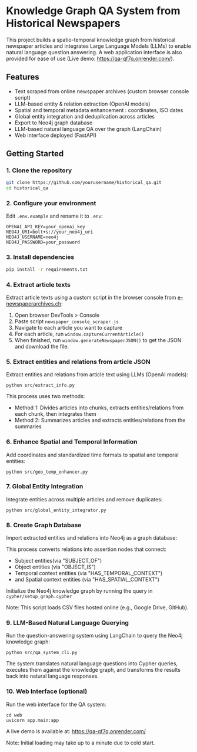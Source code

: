 # Knowledge Graph QA System from Historical Newspapers

This project builds a spatio-temporal knowledge graph from historical newspaper articles and integrates Large Language Models (LLMs) to enable natural language question answering. A web application interface is also provided for ease of use (Live demo: https://qa-qf7q.onrender.com/).


## Features

- Text scraped from online newspaper archives (custom browser console script)
- LLM-based entity & relation extraction (OpenAI models)
- Spatial and temporal metadata enhancement : coordinates, ISO dates
- Global entity integration and deduplication across articles
- Export to Neo4j graph database
- LLM-based natural language QA over the graph (LangChain)
- Web interface deployed (FastAPI)


## Getting Started

### 1. Clone the repository

```bash
git clone https://github.com/yourusername/historical_qa.git
cd historical_qa
```

### 2. Configure your environment
Edit `.env.example` and rename it to `.env`:

```
OPENAI_API_KEY=your_openai_key
NEO4J_URI=bolt+s://your_neo4j_uri
NEO4J_USERNAME=neo4j
NEO4J_PASSWORD=your_password
```

### 3. Install dependencies
```bash
pip install -r requirements.txt
```

### 4. Extract article texts
Extract article texts using a custom script in the browser console from [e-newspaperarchives.ch](https://www.e-newspaperarchives.ch/):

1. Open browser DevTools > Console 
2. Paste script `newspaper_console_scraper.js` 
3. Navigate to each article you want to capture 
4. For each article, run `window.captureCurrentArticle()` 
5. When finished, run `window.generateNewspaperJSON()` to get the JSON and download the file.

### 5. Extract entities and relations from article JSON
Extract entities and relations from article text using LLMs (OpenAI models):

```
python src/extract_info.py
```

This process uses two methods:
- Method 1: Divides articles into chunks, extracts entities/relations from each chunk, then integrates them
- Method 2: Summarizes articles and extracts entities/relations from the summaries

### 6. Enhance Spatial and Temporal Information
Add coordinates and standardized time formats to spatial and temporal entities:

```
python src/geo_temp_enhancer.py
```


### 7. Global Entity Integration
Integrate entities across multiple articles and remove duplicates:
 
```
python src/global_entity_integrator.py
```


### 8. Create Graph Database
Import extracted entities and relations into Neo4j as a graph database:

This process converts relations into assertion nodes that connect: 
- Subject entities(via "SUBJECT_OF")
- Object entities (via "OBJECT_IS")
- Temporal context entities (via "HAS_TEMPORAL_CONTEXT")
- and Spatial context entities (via "HAS_SPATIAL_CONTEXT")

Initialize the Neo4j knowledge graph by running the query in `cypher/setup_graph.cypher`

Note: This script loads CSV files hosted online (e.g., Google Drive, GitHub).

### 9. LLM-Based Natural Language Querying
Run the question-answering system using LangChain to query the Neo4j knowledge graph:

```
python src/qa_system_cli.py
```

The system translates natural language questions into Cypher queries, executes them against the knowledge graph, and transforms the results back into natural language responses.

### 10. Web Interface (optional)
Run the web interface for the QA system:

```
cd web
uvicorn app.main:app
```

A live demo is available at: https://qa-qf7q.onrender.com/

Note: Initial loading may take up to a minute due to cold start.
